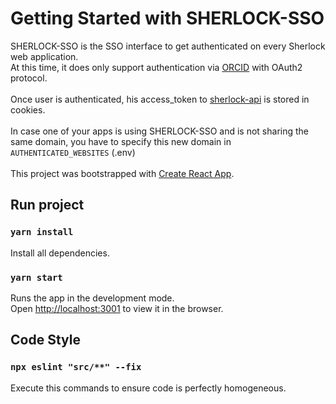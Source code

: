 # Getting Started with SHERLOCK-SSO

SHERLOCK-SSO is the SSO interface to get authenticated on every Sherlock web application.\
At this time, it does only support authentication via [ORCID](https://orcid.org/) with OAuth2 protocol.\
\
Once user is authenticated, his access_token to [sherlock-api](https://github.com/Amleth/sherlock-service) is stored in cookies. \
\
In case one of your apps is using SHERLOCK-SSO and is not sharing the same domain, you have to specify this new domain in `AUTHENTICATED_WEBSITES` (.env)\
\
This project was bootstrapped with [Create React App](https://github.com/facebook/create-react-app).

## Run project

### `yarn install`

Install all dependencies.

### `yarn start`

Runs the app in the development mode.\
Open [http://localhost:3001](http://localhost:3001) to view it in the browser.

## Code Style

### `npx eslint "src/**" --fix`

Execute this commands to ensure code is perfectly homogeneous.
